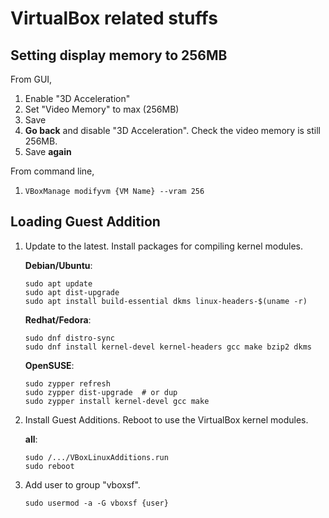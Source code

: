 # VirtualBox related stuffs

## Setting display memory to 256MB

From GUI,
  1. Enable "3D Acceleration"
  2. Set "Video Memory" to max (256MB)
  3. Save
  4. **Go back** and disable "3D Acceleration".  Check the video memory is still 256MB.
  5. Save **again**

From command line,
  1. `VBoxManage modifyvm {VM Name} --vram 256`


## Loading Guest Addition

1. Update to the latest.  Install packages for compiling kernel modules.

    **Debian/Ubuntu**:
    ```
    sudo apt update
    sudo apt dist-upgrade
    sudo apt install build-essential dkms linux-headers-$(uname -r)
    ```

    **Redhat/Fedora**:
    ```
    sudo dnf distro-sync
    sudo dnf install kernel-devel kernel-headers gcc make bzip2 dkms
    ```

    **OpenSUSE**:
    ```
    sudo zypper refresh
    sudo zypper dist-upgrade  # or dup
    sudo zypper install kernel-devel gcc make
    ```

2. Install Guest Additions.  Reboot to use the VirtualBox kernel modules.

   **all**:
   ```
   sudo /.../VBoxLinuxAdditions.run
   sudo reboot
   ```

3. Add user to group "vboxsf".
   ```
   sudo usermod -a -G vboxsf {user}
   ```
